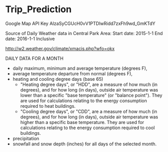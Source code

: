 # Trip_Prediction

Google Map API Key
AIzaSyCGUcH0vV1PTDlwRidd7zxFh9wd_GmKTdY

Source of Daily Weather data in Central Park Area:
Start date: 2015-1-1
End date: 2016-1-1 
Inclusive

http://w2.weather.gov/climate/xmacis.php?wfo=okx

DAILY DATA FOR A MONTH 
- daily maximum, minimum and average temperature (degrees F), 
- average temperature departure from normal (degrees F), 
- heating and cooling degree days (base 65)
    - "Heating degree days", or "HDD", are a measure of how much (in degrees), and for how long (in days), outside air temperature was lower than a specific "base temperature" (or "balance point"). They are used for calculations relating to the energy consumption required to heat buildings.
    - "Cooling degree days", or "CDD", are a measure of how much (in degrees), and for how long (in days), outside air temperature was higher than a specific base temperature. They are used for calculations relating to the energy consumption required to cool buildings.
- precipitation
- snowfall and snow depth (inches) for all days of the selected month. 

